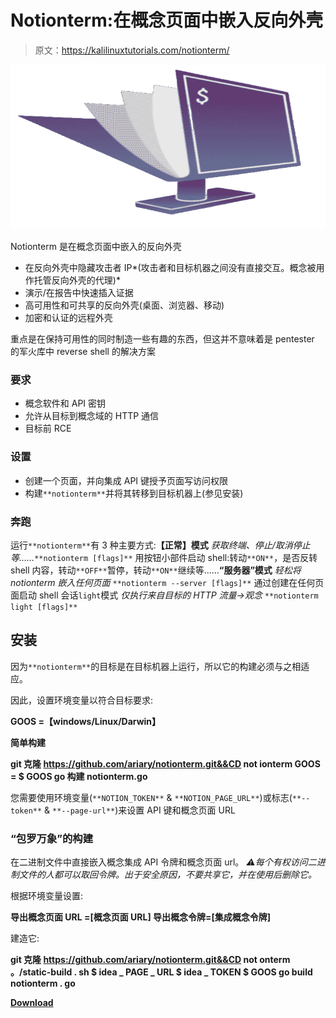 # Notionterm:在概念页面中嵌入反向外壳

> 原文：<https://kalilinuxtutorials.com/notionterm/>

[![](img//a1fcf43a8a0f39a7709deeca5cc9d2a0.png)](https://blogger.googleusercontent.com/img/b/R29vZ2xl/AVvXsEjunMsXl6yUYs5PD_cAsI4DiqZAhB0Iz6gPe9Xlakp6snCAXXdTNWghOB8ehQaCJIBxcHqGx31qpSK-eyhsXF_rdOFhXACk3FMGnHjHmUSa6FFuCHt4gTo0J-n7e7jH-MBzMR6_1ED4YFIfrS5JeVXJ43OovqlzaTPYl-Zt3RtobVxzoeK-VtsqjOBH/s728/notionterm%20(1).png)

Notionterm 是在概念页面中嵌入的反向外壳

*   在反向外壳中隐藏攻击者 IP*(攻击者和目标机器之间没有直接交互。概念被用作托管反向外壳的代理)*
*   演示/在报告中快速插入证据
*   高可用性和可共享的反向外壳(桌面、浏览器、移动)
*   加密和认证的远程外壳

重点是在保持可用性的同时制造一些有趣的东西，但这并不意味着是 pentester 的军火库中 reverse shell 的解决方案

### 要求

*   概念软件和 API 密钥
*   允许从目标到概念域的 HTTP 通信
*   目标前 RCE

### 设置

*   创建一个页面，并向集成 API 键授予页面写访问权限
*   构建`**notionterm**`并将其转移到目标机器上(参见安装)

### 奔跑

运行`**notionterm**`有 3 种主要方式:**【正常】模式**
*获取终端、停止/取消停止等……*`**notionterm [flags]**`
用按钮小部件启动 shell:转动`**ON**`，是否反转 shell 内容，转动`**OFF**`暂停，转动`**ON**`继续等……**“服务器”模式**
*轻松将 notionterm 嵌入任何页面* `**notionterm --server [flags]**`
通过创建在任何页面启动 shell 会话`light`模式
*仅执行来自目标的 HTTP 流量→观念* `**notionterm light [flags]**`

## 安装

因为`**notionterm**`的目标是在目标机器上运行，所以它的构建必须与之相适应。

因此，设置环境变量以符合目标要求:

**GOOS =【windows/Linux/Darwin】**

**简单构建**

**git 克隆 https://github.com/ariary/notionterm.git&&CD not ionterm
GOOS = $ GOOS go 构建 notionterm.go**

您需要使用环境变量(`**NOTION_TOKEN**` & `**NOTION_PAGE_URL**`)或标志(`**--token**` & `**--page-url**`)来设置 API 键和概念页面 URL

### “包罗万象”的构建

在二进制文件中直接嵌入概念集成 API 令牌和概念页面 url。 *⚠️每个有权访问二进制文件的人都可以取回令牌。出于安全原因，不要共享它，并在使用后删除它。*

根据环境变量设置:

**导出概念页面 URL =[概念页面 URL]
导出概念令牌=[集成概念令牌]**

建造它:

**git 克隆 https://github.com/ariary/notionterm.git&&CD not onterm
。/static-build . sh $ idea _ PAGE _ URL $ idea _ TOKEN $ GOOS go build notionterm . go**

[**Download**](https://github.com/ariary/notionterm)